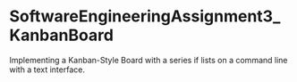 # SoftwareEngineeringAssignment3_KanbanBoard
Implementing a Kanban-Style Board with a series if lists on a command line with a text interface.
